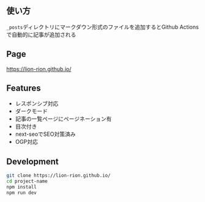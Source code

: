 ## 使い方

`_posts`ディレクトリにマークダウン形式のファイルを追加するとGithub Actionsで自動的に記事が追加される

## Page

https://lion-rion.github.io/

## Features

- レスポンシブ対応
- ダークモード
- 記事の一覧ページにページネーション有
- 目次付き
- next-seoでSEO対策済み
- OGP対応

## Development

```bash
git clone https://lion-rion.github.io/
cd project-name
npm install
npm run dev
```
